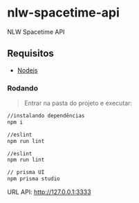 # nlw-spacetime-api
NLW Spacetime API


## Requisitos
- [Nodejs](https://nodejs.org/en/download/)

### Rodando
> Entrar na pasta do projeto e executar: 

```sh 
//instalando dependências 
npm i 

//eslint
npm run lint

//eslint
npm run lint

// prisma UI
npm prisma studio
```

URL API: http://127.0.0.1:3333
